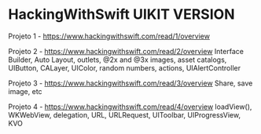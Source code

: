 # HackingWithSwift UIKIT VERSION

Projeto 1 - https://www.hackingwithswift.com/read/1/overview


Projeto 2  - https://www.hackingwithswift.com/read/2/overview
Interface Builder, 
Auto Layout, 
outlets,
@2x and @3x images, 
asset catalogs, 
UIButton, 
CALayer, 
UIColor, 
random numbers, 
actions, 
UIAlertController

Projeto 3 - https://www.hackingwithswift.com/read/3/overview
Share, save image, etc

Projeto 4 - https://www.hackingwithswift.com/read/4/overview
loadView(), WKWebView, delegation, URL, URLRequest, UIToolbar, UIProgressView, KVO 
